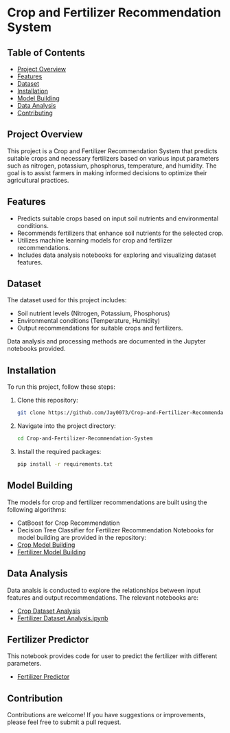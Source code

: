 # Crop and Fertilizer Recommendation System

## Table of Contents
- [Project Overview](#project-overview)
- [Features](#features)
- [Dataset](#dataset)
- [Installation](#installation)
- [Model Building](#model-building)
- [Data Analysis](#data-analysis)
- [Contributing](#contributing)

## Project Overview
This project is a Crop and Fertilizer Recommendation System that predicts suitable crops and necessary fertilizers based on various input parameters such as nitrogen, potassium, phosphorus, temperature, and humidity. The goal is to assist farmers in making informed decisions to optimize their agricultural practices.

## Features
- Predicts suitable crops based on input soil nutrients and environmental conditions.
- Recommends fertilizers that enhance soil nutrients for the selected crop.
- Utilizes machine learning models for crop and fertilizer recommendations.
- Includes data analysis notebooks for exploring and visualizing dataset features.

## Dataset
The dataset used for this project includes:
- Soil nutrient levels (Nitrogen, Potassium, Phosphorus)
- Environmental conditions (Temperature, Humidity)
- Output recommendations for suitable crops and fertilizers.

Data analysis and processing methods are documented in the Jupyter notebooks provided.

## Installation
To run this project, follow these steps:

1. Clone this repository:
    ```bash
    git clone https://github.com/Jay0073/Crop-and-Fertilizer-Recommendation-System.git
    ```

2. Navigate into the project directory:
    ```bash
    cd Crop-and-Fertilizer-Recommendation-System
    ```

3. Install the required packages:
    ```bash
    pip install -r requirements.txt
    ```

## Model Building
The models for crop and fertilizer recommendations are built using the following algorithms:
 - CatBoost for Crop Recommendation
 - Decision Tree Classifier for Fertilizer Recommendation
Notebooks for model building are provided in the repository:
 - [Crop Model Building](https://github.com/Jay0073/Crop-and-Fertilizer-Recommendation-System/blob/main/crop-model-building.ipynb)
 - [Fertilizer Model Building](https://github.com/Jay0073/Crop-and-Fertilizer-Recommendation-System/blob/main/fertilizer-model-builing.ipynb)

## Data Analysis
Data analsis is conducted to explore the relationships between input features and output recommendations. The relevant notebooks are:
 - [Crop Dataset Analysis](https://github.com/Jay0073/Crop-and-Fertilizer-Recommendation-System/blob/main/cropData-analysis.ipynb)
 - [Fertilizer Dataset Analysis.ipynb](https://github.com/Jay0073/Crop-and-Fertilizer-Recommendation-System/blob/main/fertilizerData-analysis.ipynb)

## Fertilizer Predictor
This notebook provides code for user to predict the fertilizer with different parameters.
 - [Fertilizer Predictor](http://github.com/Jay0073/Crop-and-Fertilizer-Recommendation-System/blob/main/fertilizer-Prediction.ipynb)

## Contribution
Contributions are welcome! If you have suggestions or improvements, please feel free to submit a pull request.
    
